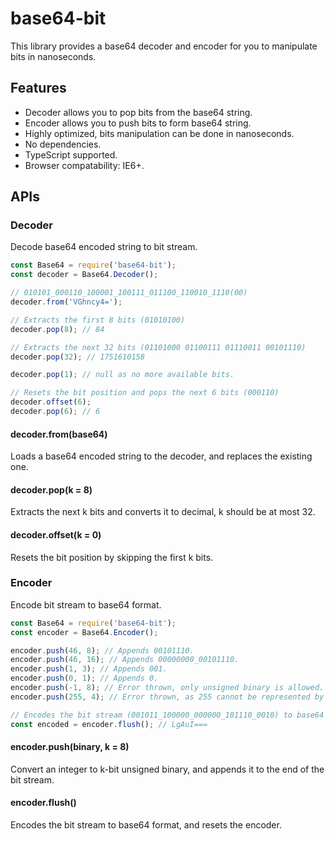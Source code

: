 # base64-bit

This library provides a base64 decoder and encoder for you to manipulate bits in nanoseconds.

## Features
- Decoder allows you to pop bits from the base64 string.
- Encoder allows you to push bits to form base64 string.
- Highly optimized, bits manipulation can be done in nanoseconds.
- No dependencies.
- TypeScript supported.
- Browser compatability: IE6+.

## APIs

### Decoder
Decode base64 encoded string to bit stream.

```javascript
const Base64 = require('base64-bit');
const decoder = Base64.Decoder();

// 010101_000110_100001_100111_011100_110010_1110(00)
decoder.from('VGhncy4=');

// Extracts the first 8 bits (01010100)
decoder.pop(8); // 84

// Extracts the next 32 bits (01101000 01100111 01110011 00101110)
decoder.pop(32); // 1751610158

decoder.pop(1); // null as no more available bits.

// Resets the bit position and pops the next 6 bits (000110)
decoder.offset(6);
decoder.pop(6); // 6
```

#### decoder.from(base64)
Loads a base64 encoded string to the decoder, and replaces the existing one.

#### decoder.pop(k = 8)
Extracts the next k bits and converts it to decimal, k should be at most 32.

#### decoder.offset(k = 0)
Resets the bit position by skipping the first k bits.

### Encoder
Encode bit stream to base64 format.

```javascript
const Base64 = require('base64-bit');
const encoder = Base64.Encoder();

encoder.push(46, 8); // Appends 00101110.
encoder.push(46, 16); // Appends 00000000_00101110.
encoder.push(1, 3); // Appends 001.
encoder.push(0, 1); // Appends 0.
encoder.push(-1, 8); // Error thrown, only unsigned binary is allowed.
encoder.push(255, 4); // Error thrown, as 255 cannot be represented by 4 bits.

// Encodes the bit stream (001011_100000_000000_101110_0010) to base64 format,
const encoded = encoder.flush(); // LgAuI===
```

#### encoder.push(binary, k = 8)
Convert an integer to k-bit unsigned binary, and appends it to the end of the bit stream.

#### encoder.flush()
Encodes the bit stream to base64 format, and resets the encoder.
